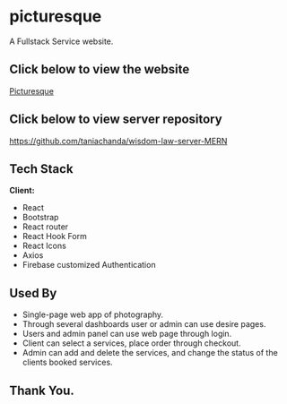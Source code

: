 # picturesque

A Fullstack Service website.

## Click below to view the website

[Picturesque](https://picturesque-f1b43.web.app/)

## Click below to view server repository

https://github.com/taniachanda/wisdom-law-server-MERN

## Tech Stack

**Client:**
- React
- Bootstrap
- React router
- React Hook Form
- React Icons
- Axios
- Firebase customized Authentication

## Used By
- Single-page web app of photography.
- Through several dashboards user or admin can use desire pages.
- Users and admin panel can use web page through login.
- Client can select a services, place order through checkout.
- Admin can add and delete the services, and change the status of the clients booked services.

## Thank You.
